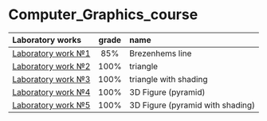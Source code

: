 # Computer_Graphics_course
| Laboratory works | grade | name |
|:------------- |:---------------:| :-------------|
| [Laboratory work №1](https://github.com/gr1shan1a/Computer_Graphics_course/tree/main/lab1) | 85% | Brezenhems line |
| [Laboratory work №2](https://github.com/gr1shan1a/Computer_Graphics_course/tree/main/lab2) | 100% | triangle |
| [Laboratory work №3](https://github.com/gr1shan1a/Computer_Graphics_course/tree/main/lab3) | 100% | triangle with shading |
| [Laboratory work №4](https://github.com/gr1shan1a/Computer_Graphics_course/tree/main/lab4) | 100% | 3D Figure (pyramid) |
| [Laboratory work №5](https://github.com/gr1shan1a/Computer_Graphics_course/tree/main/lab5) | 100% | 3D Figure (pyramid with shading)|
